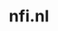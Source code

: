 ---
layout: post
title: "nfi.nl"
internal_url: "/dutchgov/nfi.nl.html"
subdomains_count: 13
all_subdomains_count: 17
urls_count: 12
ssl_rank: 0
http_rank: 54.166666666667
url_link: /data/nfi.nl/urls.txt
all_subdomains_link: /data/nfi.nl/all_subdomains.txt
subdomains_link: /data/nfi.nl/subdomains.txt
categories: dutchgov
---
